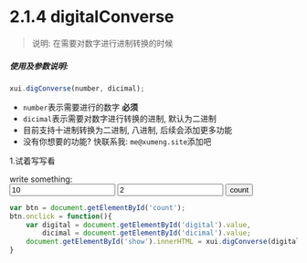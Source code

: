 <link rel="stylesheet" type="text/css" href="../assets/xui.css">
<script type="text/javascript" src="../assets/xui.js"></script>

# 2.1.4 digitalConverse

>说明: 在需要对数字进行进制转换的时候

##### 使用及参数说明:
```js
xui.digConverse(number, dicimal);
```
* `number`表示需要进行的数字 **必须**
* `dicimal`表示需要对数字进行转换的进制, 默认为二进制
* 目前支持十进制转换为二进制, 八进制, 后续会添加更多功能
* 没有你想要的功能? 快联系我: `me@xumeng.site`添加吧

1.试着写写看
<div class="xui_item">
    <label>write something: </label>
    <div class="xui_content">
        <input type="text" id="digital" value=10 class="xui_input" placeholder="数字" />
        <input type="text" id="dicimal" value=2 class="xui_input" placeholder="进制" />
        <button class="xui_btn xui_btn_default" id="count">count</button>
        <span id="show"></span>
    </div>
</div>

<script type="text/javascript">
	var btn = document.getElementById('count');
	btn.onclick = function(){
		var digital = document.getElementById('digital').value,
			dicimal = document.getElementById('dicimal').value;
		document.getElementById('show').innerHTML = xui.digConverse(digital, dicimal);
	}
</script>

```js
var btn = document.getElementById('count');
btn.onclick = function(){
	var digital = document.getElementById('digital').value,
		dicimal = document.getElementById('dicimal').value;
	document.getElementById('show').innerHTML = xui.digConverse(digital, dicimal);
}
```